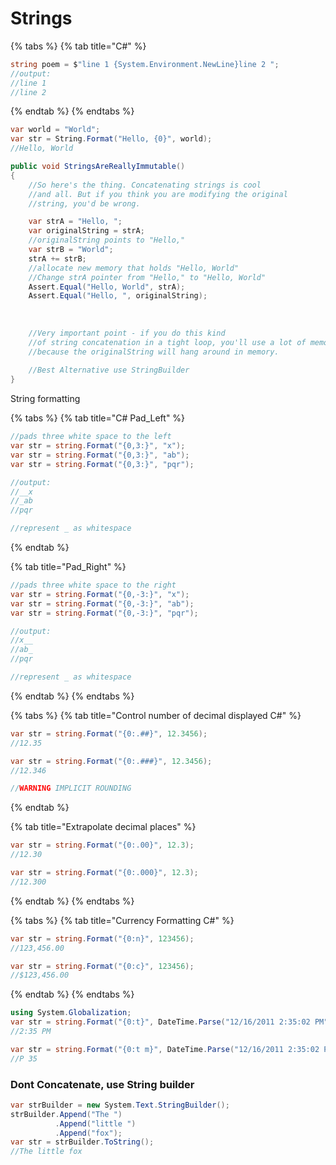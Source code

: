 # Strings

{% tabs %}
{% tab title="C\#" %}
```csharp
string poem = $"line 1 {System.Environment.NewLine}line 2 ";
//output:
//line 1
//line 2
```
{% endtab %}
{% endtabs %}

```csharp
var world = "World";
var str = String.Format("Hello, {0}", world);
//Hello, World
```

```csharp
public void StringsAreReallyImmutable()
{
    //So here's the thing. Concatenating strings is cool
    //and all. But if you think you are modifying the original
    //string, you'd be wrong. 

    var strA = "Hello, ";
    var originalString = strA; 
    //originalString points to "Hello,"
    var strB = "World";
    strA += strB;
    //allocate new memory that holds "Hello, World"
    //Change strA pointer from "Hello," to "Hello, World"
    Assert.Equal("Hello, World", strA);
    Assert.Equal("Hello, ", originalString);
    
    
    
    //Very important point - if you do this kind
    //of string concatenation in a tight loop, you'll use a lot of memory
    //because the originalString will hang around in memory.
    
    //Best Alternative use StringBuilder
}


```

String formatting

{% tabs %}
{% tab title="C\# Pad\_Left" %}
```csharp
//pads three white space to the left 
var str = string.Format("{0,3:}", "x");
var str = string.Format("{0,3:}", "ab");
var str = string.Format("{0,3:}", "pqr");

//output:
//__x
//_ab
//pqr

//represent _ as whitespace
```
{% endtab %}

{% tab title="Pad\_Right" %}
```csharp
//pads three white space to the right
var str = string.Format("{0,-3:}", "x");
var str = string.Format("{0,-3:}", "ab");
var str = string.Format("{0,-3:}", "pqr");

//output:
//x__  
//ab_
//pqr

//represent _ as whitespace
```
{% endtab %}
{% endtabs %}

{% tabs %}
{% tab title="Control number of decimal displayed C\#" %}
```csharp
var str = string.Format("{0:.##}", 12.3456);
//12.35

var str = string.Format("{0:.###}", 12.3456);
//12.346

//WARNING IMPLICIT ROUNDING
```
{% endtab %}

{% tab title="Extrapolate decimal places" %}
```csharp
var str = string.Format("{0:.00}", 12.3);
//12.30

var str = string.Format("{0:.000}", 12.3);
//12.300
```
{% endtab %}
{% endtabs %}

{% tabs %}
{% tab title="Currency Formatting C\#" %}
```csharp
var str = string.Format("{0:n}", 123456);
//123,456.00

var str = string.Format("{0:c}", 123456);
//$123,456.00

```
{% endtab %}
{% endtabs %}

```csharp
using System.Globalization;
var str = string.Format("{0:t}", DateTime.Parse("12/16/2011 2:35:02 PM", CultureInfo.InvariantCulture));
//2:35 PM

var str = string.Format("{0:t m}", DateTime.Parse("12/16/2011 2:35:02 PM", CultureInfo.InvariantCulture));
//P 35
```

### 

### Dont Concatenate, use String builder

```csharp
var strBuilder = new System.Text.StringBuilder();
strBuilder.Append("The ")
          .Append("little ")
          .Append("fox");
var str = strBuilder.ToString();
//The little fox
```



